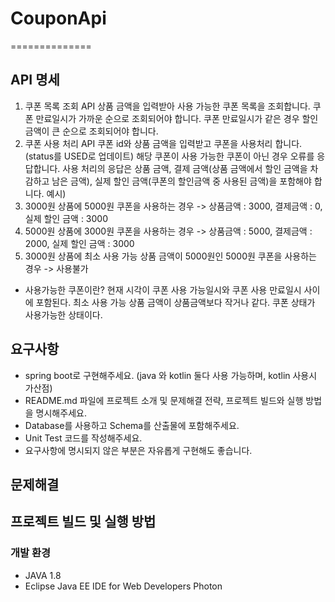 # CouponApi
==============

## API 명세
1. 쿠폰 목록 조회 API 
상품 금액을 입력받아 사용 가능한 쿠폰 목록을 조회합니다. 
쿠폰 만료일시가 가까운 순으로 조회되어야 합니다. 
쿠폰 만료일시가 같은 경우 할인 금액이 큰 순으로 조회되어야 합니다. 
2. 쿠폰 사용 처리 API 
쿠폰 id와 상품 금액을 입력받고 쿠폰을 사용처리 합니다. (status를 USED로 업데이트) 
해당 쿠폰이 사용 가능한 쿠폰이 아닌 경우 오류를 응답합니다. 
사용 처리의 응답은 상품 금액, 결제 금액(상품 금액에서 할인 금액을 차감하고 남은 금액), 실제 할인
금액(쿠폰의 할인금액 중 사용된 금액)을 포함해야 합니다. 
예시) 
1. 3000원 상품에 5000원 쿠폰을 사용하는 경우
-> 상품금액 : 3000, 결제금액 : 0, 실제 할인 금액 : 3000 
2. 5000원 상품에 3000원 쿠폰을 사용하는 경우
-> 상품금액 : 5000, 결제금액 : 2000, 실제 할인 금액 : 3000 
3. 3000원 상품에 최소 사용 가능 상품 금액이 5000원인 5000원 쿠폰을 사용하는 경우
-> 사용불가
* 사용가능한 쿠폰이란? 
현재 시각이 쿠폰 사용 가능일시와 쿠폰 사용 만료일시 사이에 포함된다. 
최소 사용 가능 상품 금액이 상품금액보다 작거나 같다. 
쿠폰 상태가 사용가능한 상태이다.

## 요구사항
* spring boot로 구현해주세요. (java 와 kotlin 둘다 사용 가능하며, kotlin 사용시 가산점) 
* README.md 파일에 프로젝트 소개 및 문제해결 전략, 프로젝트 빌드와 실행 방법을 명시해주세요. 
* Database를 사용하고 Schema를 산출물에 포함해주세요. 
* Unit Test 코드를 작성해주세요. 
* 요구사항에 명시되지 않은 부분은 자유롭게 구현해도 좋습니다.

## 문제해결



## 프로젝트 빌드 및 실행 방법
### 개발 환경 
- JAVA 1.8
- Eclipse Java EE IDE for Web Developers Photon

